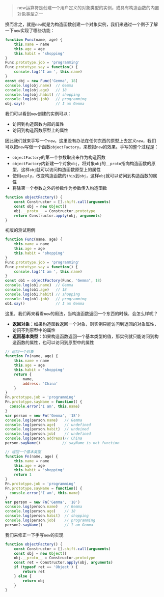 <!-- ---
title: JS深入系列之New做了什么
date: 2022-10-22
tags: JavaScript
set: DeepJS
--- -->

> new运算符是创建一个用户定义的对象类型的实例，或具有构造函数的内置对象类型之一

换而言之，就是`new`就是为构造函数创建一个对象实例，我们来通过一个例子了解一下`new`实现了哪些功能：

```javascript
function Func(name, age) {
    this.name = name
    this.age = age
    this.habit = 'shopping'
}
Func.prototype.job = 'programming'
Func.prototype.say = function() {
    console.log('I am ', this.name)
}
const obj = new Func('Gemma', 18)
console.log(obj.name)  // Gemma
console.log(obj.age)   // 18
console.log(obj.habit) // shopping
console.log(obj.job)   // programming
obj.say()              // I am Gemma
```

我们可以看到`new`创建的实例可以：
* 访问到构造函数内部的属性
* 访问到构造函数原型上的属性

因此我们就来手写一个`new`，这里没有办法在任何东西的原型上去定义`new`，我们可以把`new`写做一个函数`objectFactory`，来模拟`new`的效果。手写的整个过程是：
* `objectFactory`的第一个参数取出来作为构造函数
* `objectFactory`内新建一个对象`obj`，将对象`obj`的`__proto`指向构造函数的原型，这样`obj`就可以访问构造函数原型上的属性
* 使用`apply`，改变构造函数的`this`到`obj`，这样`obj`就可以访问到构造函数的属性
* 将除第一个参数之外的参数作为参数传入构造函数

```javascript
function objectFactory() {
    const Constructor = [].shift.call(arguments)
    const obj = new Object()
    obj.__proto__ = Constructor.prototype
    return Constructor.apply(obj, arguments)
}
```
初版的测试用例
```javascript
function Func(name, age) {
    this.name = name
    this.age = age
    this.habit = 'shopping'
}
Func.prototype.job = 'programming'
Func.prototype.say = function() {
    console.log('I am ', this.name)
}
const ob1 = objectFactory(Func, 'Gemma', 18)
console.log(ob1.name)  // Gemma
console.log(ob1.age)   // 18
console.log(ob1.habit) // shopping
console.log(ob1.job)   // programming
ob1.say()              // I am Gemma
```
这里，我们再来看看`new`的用法，当构造函数返回一个东西的时候，会怎么样呢？
* **返回对象**：如果构造函数返回一个对象，则实例只能访问到返回的对象属性，访问不到原型中的属性
* **返回基本类型**：如果构造函数返回一个基本类型的值，那实例就只能访问到构造函数的属性，也可以访问到原型中的属性
  
```javascript
// 返回一个对象
function Fn(name, age) {
    this.name = name
    this.age = age
    this.habit = 'shopping'
    return {
        name,
        address: 'China'
    }
}
Fn.prototype.job = 'programming'
Fn.prototype.sayName = function() {
  console.error('I am', this.name)
}
var person = new Fn('Gemma', '18')
console.log(person.name)   // Gemma
console.log(person.age)    // undefined
console.log(person.habit)  // undeined
console.log(person.job)    // undefined
console.log(person.address)// China
person.sayName()          // sayName is not function
```
```javascript
// 返回一个基本类型
function Fn(name, age) {
    this.name = name
    this.age = age
    this.habit = 'shopping'
    return 1
}
Fn.prototype.job = 'programming'
Fn.prototype.sayName = function() {
  console.error('I am', this.name)
}
var person = new Fn('Gemma', '18')
console.log(person.name)   // Gemma
console.log(person.age)    // 18
console.log(person.habit)  // shopping
console.log(person.job)    // programming
person2.sayName()          // I am Gemma
```
我们来修正一下手写`new`的实现
```javascript
function objectFactory() {
    const Constructor = [].shift.call(arguments)
    const obj = new Object()
    obj.__proto__ = Constructor.prototype
    const ret = Constructor.apply(obj, arguments)
    if (typeof ret == 'Object') {
        return ret
    } else {
        return obj
    }
}
```